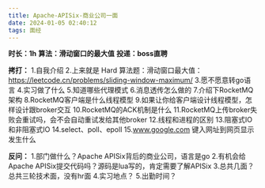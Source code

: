 ```yaml
---
title: Apache-APISix-商业公司一面
date: 2024-01-05 02:40:12
tags: 面经
---
```


**时长：1h**
**算法：滑动窗口的最大值**
**投递：boss直聘**

**拷打：**
1.自我介绍
2.上来就是 Hard 算法题：滑动窗口最大值：https://leetcode.cn/problems/sliding-window-maximum/
3.愿不愿意转go语言
4.实习做了什么
5.知道哪些代理模式
6.消息透传怎么做的
7.介绍下RocketMQ架构
8.RocketMQ客户端是什么线程模型
9.如果让你给客户端设计线程模型，怎样设计跟broker交互
10.RocketMQ的ACK机制是什么
11.RocketMQ上传broker失败会重试吗，会不会自动重试发给其他broker
12.线程和进程的区别
13.阻塞式IO和非阻塞式IO
14.select、poll、epoll
15.www.google.com 键入网址到网页显示发生什么

**反问：**
1.部门做什么？Apache APISix背后的商业公司，语言是go
2.有机会给Apache APISix提交代码吗？源码是lua写的，肯定需要了解APISix
3.总共几面？总共三轮技术面，没有hr面
4.实习地点？
5.出勤时间？